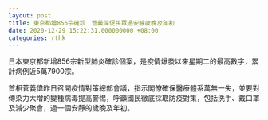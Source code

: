 ```yaml
---
layout: post
title: 東京都增856宗確診　菅義偉促民眾過安靜歲晚及年初
date: 2020-12-29 15:22:31.000000000 +08:00
categories: rthk
---
```


日本東京都新增856宗新型肺炎確診個案，是疫情爆發以來星期二的最高數字，累計病例近5萬7900宗。

首相菅義偉昨日召開疫情對策總部會議，指示閣僚確保醫療體系萬無一失，並要對傳染力大增的變種病毒提高警惕，呼籲國民徹底採取防疫對策，包括洗手、戴口罩及減少聚會，過一個安靜的歲晚及年初。
